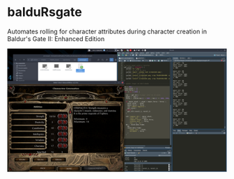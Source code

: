 # balduRsgate

Automates rolling for character attributes during character creation in Baldur's Gate II: Enhanced Edition 

![results](https://raw.githubusercontent.com/pcbrom/balduRsgate/main/screenshot.png)
